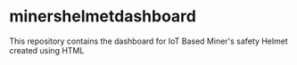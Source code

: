 # minershelmetdashboard
This repository contains the dashboard for IoT Based Miner's safety Helmet created using HTML
